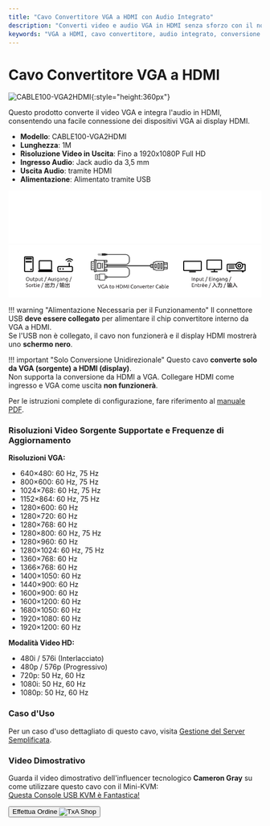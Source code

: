 ```yaml
---
title: "Cavo Convertitore VGA a HDMI con Audio Integrato"
description: "Converti video e audio VGA in HDMI senza sforzo con il nostro cavo convertitore, perfetto per collegare dispositivi più vecchi a display moderni."
keywords: "VGA a HDMI, cavo convertitore, audio integrato, conversione video"
---
```


# Cavo Convertitore VGA a HDMI

![CABLE100-VGA2HDMI](https://assets.openterface.com/images/product/part/CABLE100-VGA2HDMI-1.jpg){:style="height:360px"}

Questo prodotto converte il video VGA e integra l'audio in HDMI, consentendo una facile connessione dei dispositivi VGA ai display HDMI.

-   **Modello**: CABLE100-VGA2HDMI
-   **Lunghezza**: 1M
-   **Risoluzione Video in Uscita**: Fino a 1920x1080P Full HD
-   **Ingresso Audio**: Jack audio da 3,5 mm
-   **Uscita Audio**: tramite HDMI
-   **Alimentazione**: Alimentato tramite USB

![VGA to HDMI Cable Dark](vga2hdmi-connect-dark.svg#only-dark)
![VGA to HDMI Cable Light](vga2hdmi-connect-light.svg#only-light)

!!! warning "Alimentazione Necessaria per il Funzionamento"
    Il connettore USB **deve essere collegato** per alimentare il chip convertitore interno da VGA a HDMI.  
    Se l'USB non è collegato, il cavo non funzionerà e il display HDMI mostrerà uno **schermo nero**.

!!! important "Solo Conversione Unidirezionale"
    Questo cavo **converte solo da VGA (sorgente) a HDMI (display)**.  
    Non supporta la conversione da HDMI a VGA. Collegare HDMI come ingresso e VGA come uscita **non funzionerà**.

Per le istruzioni complete di configurazione, fare riferimento al [manuale PDF](https://github.com/TechxArtisanStudio/Openterface/blob/main/product-printed-materials/vga2hdmi-manual-300-100-2040928.pdf).

### Risoluzioni Video Sorgente Supportate e Frequenze di Aggiornamento

**Risoluzioni VGA:**

-   640×480: 60 Hz, 75 Hz
-   800×600: 60 Hz, 75 Hz
-   1024×768: 60 Hz, 75 Hz
-   1152×864: 60 Hz, 75 Hz
-   1280×600: 60 Hz
-   1280×720: 60 Hz
-   1280×768: 60 Hz
-   1280×800: 60 Hz, 75 Hz
-   1280×960: 60 Hz
-   1280×1024: 60 Hz, 75 Hz
-   1360×768: 60 Hz
-   1366×768: 60 Hz
-   1400×1050: 60 Hz
-   1440×900: 60 Hz
-   1600×900: 60 Hz
-   1600×1200: 60 Hz
-   1680×1050: 60 Hz
-   1920×1080: 60 Hz
-   1920×1200: 60 Hz

**Modalità Video HD:**

-   480i / 576i (Interlacciato)
-   480p / 576p (Progressivo)
-   720p: 50 Hz, 60 Hz
-   1080i: 50 Hz, 60 Hz
-   1080p: 50 Hz, 60 Hz

### Caso d'Uso

Per un caso d'uso dettagliato di questo cavo, visita [Gestione del Server Semplificata](/use-cases/#streamlined-server-management).

### Video Dimostrativo

Guarda il video dimostrativo dell'influencer tecnologico **Cameron Gray** su come utilizzare questo cavo con il Mini-KVM:  
[Questa Console USB KVM è Fantastica!](https://youtu.be/xAEQpWyfY-c?si=auB5NtqHVw2C7iIK&t=1693)

<button class="md-button" onclick="window.location.href='https://shop.techxartisan.com/products/vga-to-hdmi-converter-cable'"> Effettua Ordine <img src="https://assets.openterface.com/images/trademark/txa.svg" alt="TxA Shop" style="vertical-align: middle; height: 20px;"></button>

